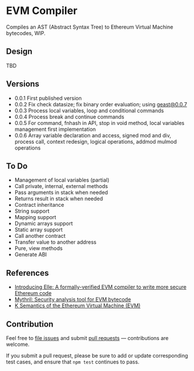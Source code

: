# EVM Compiler

Compiles an AST (Abstract Syntax Tree) to Ethereum Virtual Machine bytecodes, WIP.

## Design

TBD

## Versions

- 0.0.1 First published version
- 0.0.2 Fix check datasize; fix  binary order evaluation; using geast@0.0.7
- 0.0.3 Process local variables, loop and conditional commands
- 0.0.4 Process break and continue commands
- 0.0.5 For command, fnhash in API, stop in void method, local variables management first implementation
- 0.0.6 Array variable declaration and access, signed mod and div, process call, context redesign, logical operations, addmod mulmod operations

## To Do

- Management of local variables (partial)
- Call private, internal, external methods
- Pass arguments in stack when needed
- Returns result in stack when needed
- Contract inheritance
- String support
- Mapping support
- Dynamic arrays support
- Static array support
- Call another contract
- Transfer value to another address
- Pure, view methods
- Generate ABI

## References

- [Introducing Elle: A formally-verified EVM compiler to write more secure Ethereum code](https://media.consensys.net/introducing-elle-a-formally-verified-evm-compiler-to-write-more-secure-ethereum-code-90d1038e1886)
- [Mythril: Security analysis tool for EVM bytecode](https://github.com/ConsenSys/mythril)
- [K Semantics of the Ethereum Virtual Machine (EVM)](https://github.com/kframework/evm-semantics)

## Contribution

Feel free to [file issues](https://github.com/ajlopez/evmcompiler) and submit
[pull requests](https://github.com/ajlopez/evmcompiler/pulls) — contributions are
welcome.

If you submit a pull request, please be sure to add or update corresponding
test cases, and ensure that `npm test` continues to pass.

